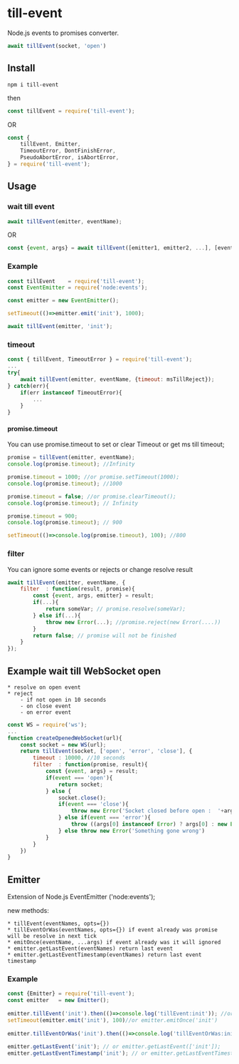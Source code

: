 # till-event
Node.js events to promises converter. 


```js
await tillEvent(socket, 'open')
```



## Install
```
npm i till-event
```
then
```js
const tillEvent = require('till-event'); 
```
OR
```js
const {
    tillEvent, Emitter,
    TimeoutError, DontFinishError, 
    PseudoAbortError, isAbortError, 
} = require('till-event'); 
```

## Usage

### wait till event
```js
await tillEvent(emitter, eventName);
```

OR
```js
const {event, args} = await tillEvent([emitter1, emitter2, ...], [eventName1, eventName2, ...]);
```

### Example

```js
const tillEvent    = require('till-event'); 
const EventEmitter = require('node:events'); 

const emitter = new EventEmitter();

setTimeout(()=>emitter.emit('init'), 1000);

await tillEvent(emitter, 'init');
```

### timeout
```js
const { tillEvent, TimeoutError } = require('till-event'); 
...
try{
    await tillEvent(emitter, eventName, {timeout: msTillReject});
} catch(err){
    if(err instanceof TimeoutError){
        ...
    }
}
```

#### promise.timeout
You can use promise.timeout to set or clear Timeout or get ms till timeout;

```js
promise = tillEvent(emitter, eventName);
console.log(promise.timeout); //Infinity

promise.timeout = 1000; //or promise.setTimeout(1000);
console.log(promise.timeout); //1000

promise.timeout = false; //or promise.clearTimeout();
console.log(promise.timeout); // Infinity

promise.timeout = 900; 
console.log(promise.timeout); // 900

setTimeout(()=>console.log(promise.timeout), 100); //800
```

### filter 
You can ignore some events or rejects or change resolve result 
```js
await tillEvent(emitter, eventName, {
    filter  : function(result, promise){
        const {event, args, emitter} = result;
        if(...){
            return someVar; // promise.resolve(someVar);
        } else if(...){
            throw new Error(...); //promise.reject(new Error(....))
        }
        return false; // promise will not be finished
    }
});
```    

## Example wait till WebSocket open
    * resolve on open event
    * reject 
        - if not open in 10 seconds
        - on close event
        - on error event

```js
const WS = require('ws');
...
function createOpenedWebSocket(url){
    const socket = new WS(url);
    return tillEvent(socket, ['open', 'error', 'close'], {
        timeout : 10000, //10 seconds
        filter  : function(promise, result){
            const {event, args} = result;
            if(event === 'open'){
                return socket;
            } else {
                socket.close();
                if(event === 'close'){
                    throw new Error('Socket closed before open :  '+args[0]+' '+(args[1]||''));
                } else if(event === 'error'){
                    throw ((args[0] instanceof Error) ? args[0] : new Error('Socket open Error: '+args[0]));
                } else throw new Error('Something gone wrong')
            }
        }    
    })    
}
```


## Emitter
Extension of Node.js EventEmitter ('node:events');

new methods: 

    * tillEvent(eventNames, opts={})
    * tillEventOrWas(eventNames, opts={}) if event already was promise will be resolve in next tick 
    * emitOnce(eventName, ...args) if event already was it will ignored
    * emitter.getLastEvent(eventNames) return last event 
    * emitter.getLastEventTimestamp(eventNames) return last event timestamp
    
    
### Example

```js
const {Emitter} = require('till-event');
const emitter   = new Emitter();
    
emitter.tillEvent('init').then(()=>console.log('tillEvent:init')); //or tillEvent(emitter, eventName);
setTimeout(emitter.emit('init'), 100)//or emitter.emitOnce('init')
    
emitter.tillEventOrWas('init').then(()=>console.log('tillEventOrWas:init')));
    
emitter.getLastEvent('init'); // or emitter.getLastEvent(['init']);
emitter.getLastEventTimestamp('init'); // or emitter.getLastEventTimestamp(['init']);
```
